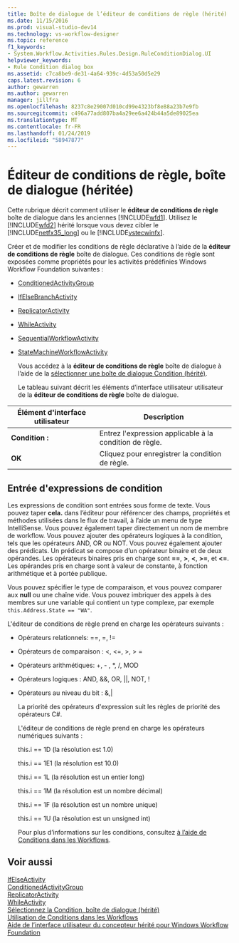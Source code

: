 ```yaml
---
title: Boîte de dialogue de l’éditeur de conditions de règle (hérité) | Microsoft Docs
ms.date: 11/15/2016
ms.prod: visual-studio-dev14
ms.technology: vs-workflow-designer
ms.topic: reference
f1_keywords:
- System.Workflow.Activities.Rules.Design.RuleConditionDialog.UI
helpviewer_keywords:
- Rule Condition dialog box
ms.assetid: c7ca8be9-de31-4a64-939c-4d53a50d5e29
caps.latest.revision: 6
author: gewarren
ms.author: gewarren
manager: jillfra
ms.openlocfilehash: 8237c8e29007d010cd99e4323bf8e88a23b7e9fb
ms.sourcegitcommit: c496a77add807ba4a29ee6a424b44a5de89025ea
ms.translationtype: MT
ms.contentlocale: fr-FR
ms.lasthandoff: 01/24/2019
ms.locfileid: "58947877"
---
```

# <a name="rule-condition-editor-dialog-box-legacy"></a>Éditeur de conditions de règle, boîte de dialogue (héritée)
Cette rubrique décrit comment utiliser le **éditeur de conditions de règle** boîte de dialogue dans les anciennes [!INCLUDE[wfd1](../includes/wfd1-md.md)]. Utilisez le [!INCLUDE[wfd2](../includes/wfd2-md.md)] hérité lorsque vous devez cibler le [!INCLUDE[netfx35_long](../includes/netfx35-long-md.md)] ou le [!INCLUDE[vstecwinfx](../includes/vstecwinfx-md.md)].  
  
 Créer et de modifier les conditions de règle déclarative à l’aide de la **éditeur de conditions de règle** boîte de dialogue. Ces conditions de règle sont exposées comme propriétés pour les activités prédéfinies Windows Workflow Foundation suivantes :  
  
- [ConditionedActivityGroup](http://go.microsoft.com/fwlink?LinkID=65017)  
  
- [IfElseBranchActivity](http://go.microsoft.com/fwlink?LinkID=65034)  
  
- [ReplicatorActivity](http://go.microsoft.com/fwlink?LinkID=65039)  
  
- [WhileActivity](http://go.microsoft.com/fwlink?LinkID=65049)  
  
- [SequentialWorkflowActivity](http://go.microsoft.com/fwlink?LinkID=65040)  
  
- [StateMachineWorkflowActivity](http://go.microsoft.com/fwlink?LinkID=65045)  
  
  Vous accédez à la **éditeur de conditions de règle** boîte de dialogue à l’aide de la [sélectionner une boîte de dialogue Condition (hérité)](../workflow-designer/select-condition-dialog-box-legacy.md).  
  
  Le tableau suivant décrit les éléments d’interface utilisateur utilisateur de la **éditeur de conditions de règle** boîte de dialogue.  
  
|Élément d'interface utilisateur|Description|  
|----------------|-----------------|  
|**Condition :**|Entrez l'expression applicable à la condition de règle.|  
|**OK**|Cliquez pour enregistrer la condition de règle.|  
  
## <a name="entering-condition-expressions"></a>Entrée d'expressions de condition  
 Les expressions de condition sont entrées sous forme de texte. Vous pouvez taper **cela.** dans l’éditeur pour référencer des champs, propriétés et méthodes utilisées dans le flux de travail, à l’aide un menu de type IntelliSense. Vous pouvez également taper directement un nom de membre de workflow. Vous pouvez ajouter des opérateurs logiques à la condition, tels que les opérateurs AND, OR ou NOT. Vous pouvez également ajouter des prédicats. Un prédicat se compose d’un opérateur binaire et de deux opérandes. Les opérateurs binaires pris en charge sont **==**, **>**, **\<**, **>=**, et **<=**. Les opérandes pris en charge sont à valeur de constante, à fonction arithmétique et à portée publique.  
  
 Vous pouvez spécifier le type de comparaison, et vous pouvez comparer aux **null** ou une chaîne vide. Vous pouvez imbriquer des appels à des membres sur une variable qui contient un type complexe, par exemple `this.Address.State == "WA"`.  
  
 L'éditeur de conditions de règle prend en charge les opérateurs suivants :  
  
- Opérateurs relationnels: ==, =, !=  
  
- Opérateurs de comparaison : <, \<=, >, > =  
  
- Opérateurs arithmétiques: +, - , *, /, MOD  
  
- Opérateurs logiques : AND, &&, OR, &#124;&#124;, NOT, !  
  
- Opérateurs au niveau du bit : &,&#124;  
  
  La priorité des opérateurs d'expression suit les règles de priorité des opérateurs C#.  
  
  L'éditeur de conditions de règle prend en charge les opérateurs numériques suivants :  
  
  this.i == 1D (la résolution est 1.0)  
  
  this.i == 1E1 (la résolution est 10.0)  
  
  this.i == 1L (la résolution est un entier long)  
  
  this.i == 1M (la résolution est un nombre décimal)  
  
  this.i == 1F (la résolution est un nombre unique)  
  
  this.i == 1U (la résolution est un unsigned int)  
  
  Pour plus d’informations sur les conditions, consultez [à l’aide de Conditions dans les Workflows](http://go.microsoft.com/fwlink?LinkID=65009).  
  
## <a name="see-also"></a>Voir aussi  
 [IfElseActivity](http://go.microsoft.com/fwlink?LinkID=65033)   
 [ConditionedActivityGroup](http://go.microsoft.com/fwlink?LinkID=65017)   
 [ReplicatorActivity](http://go.microsoft.com/fwlink?LinkID=65039)   
 [WhileActivity](http://go.microsoft.com/fwlink?LinkID=65049)   
 [Sélectionnez la Condition, boîte de dialogue (hérité)](../workflow-designer/select-condition-dialog-box-legacy.md)   
 [Utilisation de Conditions dans les Workflows](http://go.microsoft.com/fwlink?LinkID=65009)   
 [Aide de l’interface utilisateur du concepteur hérité pour Windows Workflow Foundation](../workflow-designer/legacy-designer-for-windows-workflow-foundation-ui-help.md)
